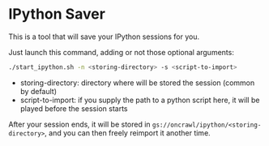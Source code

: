 # IPython Saver

This is a tool that will save your IPython sessions for you.

Just launch this command, adding or not those optional arguments:
```bash
./start_ipython.sh -n <storing-directory> -s <script-to-import>
```
- storing-directory: directory where will be stored the session (common by default) 
- script-to-import: if you supply the path to a python script here, it will be played before the session starts

After your session ends, it will be stored in `gs://oncrawl/ipython/<storing-directory>`, and you can then freely reimport it another time.

